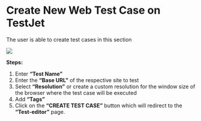 # Create New Web Test Case on TestJet

The user is able to create test cases in this section

![](https://s3.amazonaws.com/cdn.freshdesk.com/data/helpdesk/attachments/production/151010752960/original/pD_a1ptqQv1iJCz9Z1zLBVhFFxlLCnXGgQ.png?1675752664)  


**Steps:**

1. Enter **“Test Name”**
2. Enter the **“Base URL”** of the respective site to test
3. Select **“Resolution”** or create a custom resolution for the window size of the browser where the test case will be executed
4. Add **“Tags”**
5. Click on the **“CREATE TEST CASE”** button which will redirect to the **“Test-editor”** page.